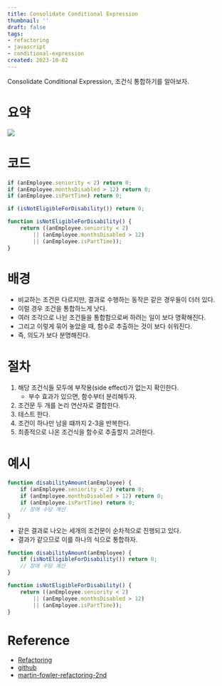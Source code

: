```yaml
---
title: Consolidate Conditional Expression
thumbnail: ''
draft: false
tags:
- refactoring
- javascript
- conditional-expression
created: 2023-10-02
---
```


Consolidate Conditional Expression, 조건식 통합하기를 알아보자.

# 요약

![](Refactoring_49_ConsolidateConditionalExpression_0.png)

# 코드

````javascript
if (anEmployee.seniority < 2) return 0;
if (anEmployee.monthsDisabled > 12) return 0;
if (anEmployee.isPartTime) return 0;
````

````javascript
if (isNotEligibleForDisability()) return 0;

function isNotEligibleForDisability() {
    return ((anEmployee.seniority < 2)
        || (anEmployee.monthsDisabled > 12)
        || (anEmployee.isPartTime));
}
````

# 배경

* 비교하는 조건은 다르지만, 결과로 수행하는 동작은 같은 경우들이 더러 있다.
* 이럴 경우 조건을 통합하느게 낫다.
* 여러 조각으로 나뉜 조건들을 통합함으로써 하려는 일이 보다 명확해진다.
* 그리고 이렇게 묶어 놓았을 때, 함수로 추출하는 것이 보다 쉬워진다.
* 즉, 의도가 보다 분명해진다.

# 절차

1. 해당 조건식들 모두에 부작용(side effect)가 없는지 확인한다.
   * 부수 효과가 있으면, 함수부터 분리해두자.
1. 조건문 두 개를 논리 연산자로 결합한다.
1. 테스트 한다.
1. 조건이 하나만 남을 떄까지 2-3을 반복한다.
1. 최종적으로 나온 조건식을 함수로 추출할지 고려한다.

# 예시

````javascript
function disabilityAmount(anEmployee) {
    if (anEmployee.seniority < 2) return 0;
    if (anEmployee.monthsDisabled > 12) return 0;
    if (anEmployee.isPartTime) return 0;
    // 장애 수당 계산
}
````

* 같은 결과로 나오는 세개의 조건문이 순차적으로 진행되고 있다.
* 결과가 같으므로 이를 하나의 식으로 통합하자.

````javascript
function disabilityAmount(anEmployee) {
    if (isNotEligibleForDisability()) return 0;
    // 장애 수당 계산
}

function isNotEligibleForDisability() {
    return ((anEmployee.seniority < 2)
        || (anEmployee.monthsDisabled > 12)
        || (anEmployee.isPartTime));
}
````

# Reference

* [Refactoring](https://product.kyobobook.co.kr/detail/S000001810241)
* [github](https://github.com/WegraLee/Refactoring)
* [martin-fowler-refactoring-2nd](https://github.com/wickedwukong/martin-fowler-refactoring-2nd)
